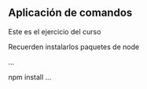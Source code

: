 ## Aplicación de comandos

Este es el ejercicio del curso

Recuerden instalarlos paquetes de node

...

npm install
...